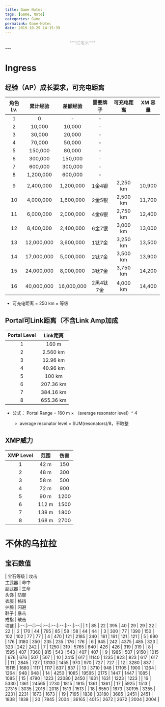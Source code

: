 ```yaml
---
title: Game Notes
tags: [Game, Note]
categories: Game
permalink: Game-Notes
date: 2019-10-29 14:15:39
---
```

<center> <font color="#bababa">***烂笔头***</font><br/> </center>
<!--more-->
---

# Ingress  

## 经验（AP）成长要求，可充电距离  
| 角色Lv. | 累计经验 | 差额经验 | 需要牌子 | 可充电距离 | XM 容量 |
|:--:|:--------:|:-------:|:-------:|:-------:|:---:|
| 1 | 0 | - | - |  |  |
| 2 | 10,000 | 10,000 | - |  |  |
| 3 | 30,000 | 20,000 | - |  |  |
| 4 | 70,000 | 50,000 | - |  |  |
| 5 | 150,000 | 80,000 | - |  |  |
| 6 | 300,000 | 150,000 | - |  |  |
| 7 | 600,000 | 300,000 | - |  |  |
| 8 | 1,200,000 | 600,000 | - |  |  |
| 9 | 2,400,000 | 1,200,000 | 1金4银 | 2,250 km | 10,900 |
| 10 | 4,000,000 | 1,600,000 | 2金5银 | 2,500 km | 11,700 |
| 11 | 6,000,000 | 2,000,000 | 4金6银 | 2,750 km | 12,400 |
| 12 | 8,400,000 | 2,400,000 | 6金7银 | 3,000 km | 13,000 |
| 13 | 12,000,000 | 3,600,000 | 1钛7金 | 3,250 km | 13,500 |
| 14 | 17,000,000 | 5,000,000 | 2钛7金 | 3,500 km | 13,900 |
| 15 | 24,000,000 | 8,000,000 | 3钛7金 | 3,750 km | 14,200 |
| 16 | 40,000,000 | 16,000,000 | 2黑4钛7金 | 4,000 km | 14,400 |

- 可充电距离 = 250 km × 等级

## Portal可Link距离（不含Link Amp加成  

| Portal Level | Link距离 |
|:------------:|:--------:|
| 1 | 160 m |
| 2 | 2.560 km |
| 3 | 12.96 km |
| 4 | 40.96 km |
| 5 | 100 km |
| 6 | 207.36 km |
| 7 | 384.16 km |
| 8 | 655.36 km |

- 公式： Portal Range = 160 m × （average resonator level）^ 4

    + average resonator level = SUM(resonators)/8，不取整

## XMP威力  

| XMP Level | 范围 | 伤害 |
|:------:|:----:|:---:|
| 1 | 42 m | 150 |
| 2 | 48 m | 300 |
| 3 | 58 m | 500 |
| 4 | 72 m | 900 |
| 5 | 90 m | 1200 |
| 6 | 112 m | 1500 |
| 7 | 138 m | 1800 |
| 8 | 168 m | 2700 |

# 不休的乌拉拉  

## 宝石数值  

| 宝石等级 | 攻击<br>主武器 | 命中<br>副武器 | 生命<br>头饰 | 防御<br>衣服 | 格挡<br>护腕 | 闪避<br>鞋子 | 暴击<br>戒指 | 破击<br>项链 |
|:--:|:--:|:--:|:--:|:--:|:--:|:--:|:--:|
| 1 | 85 | 22 | 395 | 40 | 29 | 29 | 22 | 22 |
| 2 | 170 | 44 | 795 | 85 | 58 | 58 | 44 | 44 |
| 3 | 300 | 77 | 1390 | 150 | 102 | 102 | 77 | 77 |
| 4 | 470 | 121 | 2185 | 240 | 161 | 161 | 121 | 121 |
| 5 | 690 | 176 | 3180 | 350 | 235 | 235 | 176 | 176 |
| 6 | 945 | 242 | 4375 | 485 | 323 | 323 | 242 | 242 |
| 7 | 1250 | 319 | 5765 | 640 | 426 | 426 | 319 | 319 |
| 8 | 1595 | 407 | 7360 | 815 | 543 | 543 | 407 | 407 |
| 9 | 1985 | 507 | 9150 | 1015 | 676 | 676 | 507 | 507 |
| 10 | 2415 | 617 | 11140 | 1235 | 823 | 823 | 617 | 617 |
| 11 | 2845 | 727 | 13130 | 1455 | 970 | 970 | 727 | 727 |
| 12 | 3280 | 837 | 15115 | 1680 | 1117 | 1117 | 837 | 837 |
| 13 | 3710 | 948 | 17105 | 1900 | 1264 | 1264 | 948 | 948 |
| 14 | 4250 | 1085 | 19595 | 2175 | 1447 | 1447 | 1085 | 1085 |
| 15 | 4790 | 1223 | 22080 | 2450 | 1631 | 1631 | 1223 | 1223 |
| 16 | 5330 | 1361 | 24565 | 2730 | 1815 | 1815 | 1361 | 1361 |
| 17 | 5925 | 1513 | 27315 | 3035 | 2018 | 2018 | 1513 | 1513 |
| 18 | 6550 | 1673 | 30195 | 3355 | 2231 | 2231 | 1673 | 1673 |
| 19 | 7195 | 1838 | 33180 | 3685 | 2451 | 2451 | 1838 | 1838 |
| 20 | 7845 | 2004 | 36165 | 4015 | 2672 | 2672 | 2004 | 2004 |